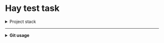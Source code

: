 # Hay test task

<details>
<summary>Project stack</summary>

- Python 3.11
- TenserFlow
- Keras

</details>

---

<details>
<summary><b>Git usage</b></summary>

<details>
<summary>Сатус проекта</summary>

> Статус проекта (смотрим на модифицированные файлы):
> ```bash
> git status
> ```

</details>
<details>
<summary>Получение обновлений</summary>

> Получение новых файлов с сервера:
> ```bash
> git pull
> ```

</details>

<details>
<summary>Отправка обновлений</summary>

> Добавление новых файлов:
> ```bash
> git add .
> ```

> создать комить:
> ```bash
> git commit -m 'edit'
> ```

> Отправка файлов на сервер:
> ```bash
> git push
> ```

</details>


<details>
<summary>универсальная отправка</summary>

> Добавление новых файлов:
> ```bash
> git add .
> git commit -m 'edit'
> git push
> git status
> ```

</details>

</details>
